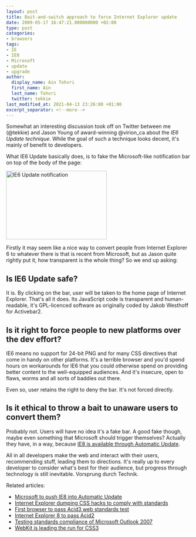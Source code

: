 ```yaml
---
layout: post
title: Bait-and-switch approach to force Internet Explorer update
date: 2009-05-17 16:47:21.000000000 +02:00
type: post
categories:
- browsers
tags:
- IE
- IE8
- Microsoft
- update
- upgrade
author:
  display_name: Ain Tohvri
  first_name: Ain
  last_name: Tohvri
  twitter: tekkie
last_modified_at: 2021-04-13 23:26:00 +01:00
excerpt_separator: <!--more-->
---
```

Somewhat an interesting discussion took off on Twitter between me (@tekkie) and Jason Young of award-winning @virion_ca about the _IE6 Update technique_. While the goal of such a technique looks decent, it's mainly of benefit to developers.<!--more-->

What IE6 Update basically does, is to fake the Microsoft-like notification bar on top of the body of the page:

<a title="IE6 Update in effect" href="/assets/uploads/2009/05/ie6-update-notification.png"><img class="alignnone size-full wp-image-440" title="IE6 Update notification" src="{{ site.baseurl }}/assets/ie6-update-notification.png" alt="IE6 Update notification" width="274" height="187" /></a>

Firstly it may seem like a nice way to convert people from Internet Explorer 6 to whatever there is that is recent from Microsoft, but as Jason quite rightly put it, how transparent is the whole thing? So we end up asking:

## Is IE6 Update safe?

It is. By clicking on the bar, user will be taken to the home page of Internet Explorer. That's all it does. Its JavaScript code is transparent and human-readable, it's GPL-licenced software as originally coded by Jakob Westhoff for Activebar2.

## Is it right to force people to new platforms over the dev effort?

IE6 means no support for 24-bit PNG and for many CSS directives that come in handy on other platforms. It's a terrible browser and you'd spend hours on workarounds for IE6 that you could otherwise spend on providing better content to the well-equipped audiences. And it's insecure, open to flaws, worms and all sorts of baddies out there.

Even so, user retains the right to deny the bar. It's not forced directly.

## Is it ethical to throw a bait to unaware users to convert them?

Probably not. Users will have no idea it's a fake bar. A good fake though, maybe even something that Microsoft should trigger themselves? Actually they have, in a way, because [IE8 is available through Automatic Update](/browsers/microsoft-to-push-ie8-into-automatic-update).

All in all developers make the web and interact with their users, recommending stuff, leading them to directions. It's really up to every developer to consider what's best for their audience, but progress through technology is still inevitable. Vorsprung durch Technik.

Related articles:

- [Microsoft to push IE8 into Automatic Update](/browsers/microsoft-to-push-ie8-into-automatic-update)
- [Internet Explorer dumping CSS hacks to comply with standards](/browsers/internet-explorer-dumping-css-hacks-to-comply-with-standards)
- [First browser to pass Acid3 web standards test](/browsers/first-browser-to-pass-acid3-web-standards-test)
- [Internet Explorer 8 to pass Acid2](/browsers/internet-explorer-8-to-pass-acid2)
- [Testing standards compliance of Microsoft Outlook 2007](/open-standards/testing-standards-compliance-of-microsoft-outlook-2007)
- [WebKit is leading the run for CSS3](/browsers/webkit-is-leading-the-run-for-css3)
